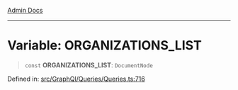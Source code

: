 [Admin Docs](/)

***

# Variable: ORGANIZATIONS\_LIST

> `const` **ORGANIZATIONS\_LIST**: `DocumentNode`


Defined in: [src/GraphQl/Queries/Queries.ts:716](https://github.com/PalisadoesFoundation/talawa-admin/blob/main/src/GraphQl/Queries/Queries.ts#L716)
